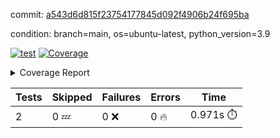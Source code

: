 commit: [a543d6d815f23754177845d092f4906b24f695ba](https://github.com/rcmdnk/s3-reader/tree/a543d6d815f23754177845d092f4906b24f695ba)

condition: branch=main, os=ubuntu-latest, python_version=3.9

[![test](https://github.com/rcmdnk/s3-reader/actions/workflows/test.yml/badge.svg)](https://github.com/rcmdnk/s3-reader/actions/runs/9453830335)
<a href="https://github.com/rcmdnk/s3-reader/blob/a543d6d815f23754177845d092f4906b24f695ba/README.md"><img alt="Coverage" src="https://img.shields.io/badge/Coverage-42%25-orange.svg" /></a><details><summary>Coverage Report </summary><table><tr><th>File</th><th>Stmts</th><th>Miss</th><th>Cover</th><th>Missing</th></tr><tbody><tr><td colspan="5"><b>src/s3_reader</b></td></tr><tr><td>&nbsp; &nbsp;<a href="https://github.com/rcmdnk/s3-reader/blob/a543d6d815f23754177845d092f4906b24f695ba/src/s3_reader/file.py">file.py</a></td><td>71</td><td>44</td><td>38%</td><td><a href="https://github.com/rcmdnk/s3-reader/blob/a543d6d815f23754177845d092f4906b24f695ba/src/s3_reader/file.py#L54-L56">54&ndash;56</a>, <a href="https://github.com/rcmdnk/s3-reader/blob/a543d6d815f23754177845d092f4906b24f695ba/src/s3_reader/file.py#L59">59</a>, <a href="https://github.com/rcmdnk/s3-reader/blob/a543d6d815f23754177845d092f4906b24f695ba/src/s3_reader/file.py#L62-L69">62&ndash;69</a>, <a href="https://github.com/rcmdnk/s3-reader/blob/a543d6d815f23754177845d092f4906b24f695ba/src/s3_reader/file.py#L72-L74">72&ndash;74</a>, <a href="https://github.com/rcmdnk/s3-reader/blob/a543d6d815f23754177845d092f4906b24f695ba/src/s3_reader/file.py#L78-L84">78&ndash;84</a>, <a href="https://github.com/rcmdnk/s3-reader/blob/a543d6d815f23754177845d092f4906b24f695ba/src/s3_reader/file.py#L88-L92">88&ndash;92</a>, <a href="https://github.com/rcmdnk/s3-reader/blob/a543d6d815f23754177845d092f4906b24f695ba/src/s3_reader/file.py#L97-L121">97&ndash;121</a>, <a href="https://github.com/rcmdnk/s3-reader/blob/a543d6d815f23754177845d092f4906b24f695ba/src/s3_reader/file.py#L124-L137">124&ndash;137</a></td></tr><tr><td><b>TOTAL</b></td><td><b>76</b></td><td><b>44</b></td><td><b>42%</b></td><td>&nbsp;</td></tr></tbody></table></details>

| Tests | Skipped | Failures | Errors | Time |
| ----- | ------- | -------- | -------- | ------------------ |
| 2 | 0 :zzz: | 0 :x: | 0 :fire: | 0.971s :stopwatch: |

